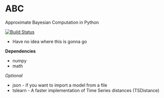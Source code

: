 # ABC
Approximate Bayesian Computation in Python

[![Build Status](https://travis-ci.org/ikar1234/ABC.svg?branch=master)](https://travis-ci.org/ikar1234/ABC)


* Have no idea where this is gonna go

<b> Dependencies</b>

- numpy
- math



<i> Optional </i>

- json - if you want to import a model from a file
- tslearn - A faster implementation of Time Series distances (TSDistance)